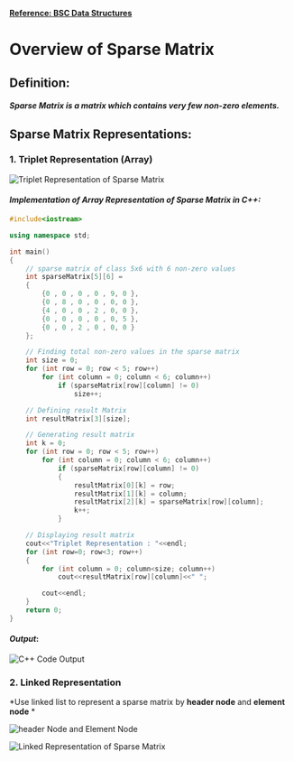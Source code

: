 **[Reference: BSC Data Structures](http://www.btechsmartclass.com/data_structures/sparse-matrix.html)**
# Overview of Sparse Matrix
## Definition:
#### *Sparse Matrix is a matrix which contains very few non-zero elements.*
## Sparse Matrix Representations:
### 1. Triplet Representation (Array)
![Triplet Representation of Sparse Matrix](http://www.btechsmartclass.com/data_structures/ds_images/Triplet_Representation_of_Sparse_Matrix.png "Triplet Representation")
#### *Implementation of Array Representation of Sparse Matrix in C++:*
```cpp
#include<iostream>

using namespace std;

int main()
{
    // sparse matrix of class 5x6 with 6 non-zero values
    int sparseMatrix[5][6] =
    {
        {0 , 0 , 0 , 0 , 9, 0 },
        {0 , 8 , 0 , 0 , 0, 0 },
        {4 , 0 , 0 , 2 , 0, 0 },
        {0 , 0 , 0 , 0 , 0, 5 },
        {0 , 0 , 2 , 0 , 0, 0 }
    };

    // Finding total non-zero values in the sparse matrix
    int size = 0;
    for (int row = 0; row < 5; row++)
        for (int column = 0; column < 6; column++)
            if (sparseMatrix[row][column] != 0)
                size++;

    // Defining result Matrix
    int resultMatrix[3][size];

    // Generating result matrix
    int k = 0;
    for (int row = 0; row < 5; row++)
        for (int column = 0; column < 6; column++)
            if (sparseMatrix[row][column] != 0)
            {
                resultMatrix[0][k] = row;
                resultMatrix[1][k] = column;
                resultMatrix[2][k] = sparseMatrix[row][column];
                k++;
            }

    // Displaying result matrix
    cout<<"Triplet Representation : "<<endl;
    for (int row=0; row<3; row++)
    {
        for (int column = 0; column<size; column++)
            cout<<resultMatrix[row][column]<<" ";

        cout<<endl;
    }
    return 0;
}
```
#### *Output*:
![C++ Code Output](http://www.btechsmartclass.com/data_structures/ds_images/Sparse_Matrix_Program.png)
### 2. Linked Representation
 *Use linked list to represent a sparse matrix by **header node** and **element node** *
 
 ![header Node and Element Node](http://www.btechsmartclass.com/data_structures/ds_images/Linked_Representation_Nodes.png)
 
 ![Linked Representation of Sparse Matrix](http://www.btechsmartclass.com/data_structures/ds_images/Linked_Representation_of_Sparse_Matrix.png)
 
 
